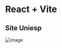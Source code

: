 # React + Vite

## Site Uniesp

![image](https://github.com/JaymeHolanda/reactjs/assets/112284700/a30c7832-73d7-4888-bfb5-a123c3f34087)


